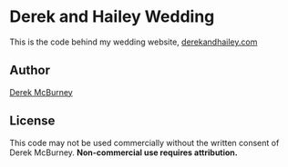 # Derek and Hailey Wedding
This is the code behind my wedding website, [derekandhailey.com](http://derekandhailey.com)

## Author
[Derek McBurney](http://dmcbdesign.com)

## License
This code may not be used commercially without the written consent of
Derek McBurney. **Non-commercial use requires attribution.**